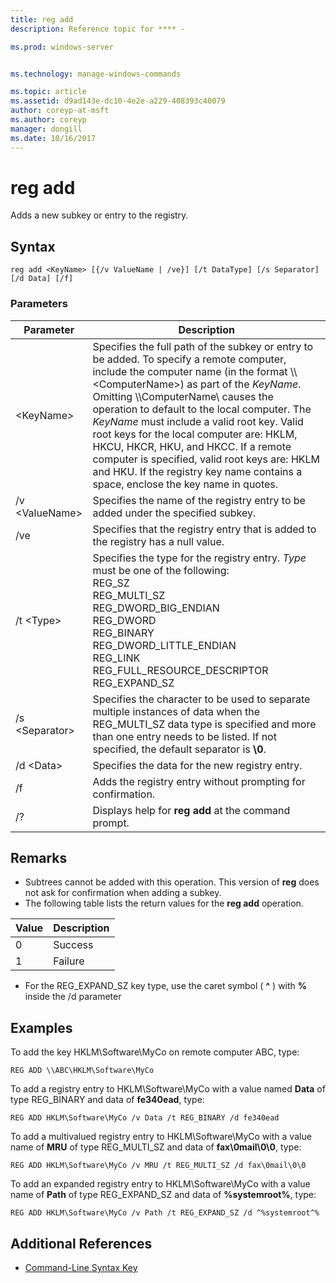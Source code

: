```yaml
---
title: reg add
description: Reference topic for **** - 

ms.prod: windows-server


ms.technology: manage-windows-commands

ms.topic: article
ms.assetid: d9ad143e-dc10-4e2e-a229-408393c40079
author: coreyp-at-msft
ms.author: coreyp
manager: dongill
ms.date: 10/16/2017
---
```


# reg add


Adds a new subkey or entry to the registry.

## Syntax

```
reg add <KeyName> [{/v ValueName | /ve}] [/t DataType] [/s Separator] [/d Data] [/f]
```

### Parameters

|      Parameter      |                                                                                                                                                                                                                                                                   Description                                                                                                                                                                                                                                                                   |
|---------------------|-------------------------------------------------------------------------------------------------------------------------------------------------------------------------------------------------------------------------------------------------------------------------------------------------------------------------------------------------------------------------------------------------------------------------------------------------------------------------------------------------------------------------------------------------|
| \<KeyName<em>></em> | Specifies the full path of the subkey or entry to be added. To specify a remote computer, include the computer name (in the format \\\\\<ComputerName>\) as part of the *KeyName*. Omitting \\\\ComputerName\ causes the operation to default to the local computer. The *KeyName* must include a valid root key. Valid root keys for the local computer are: HKLM, HKCU, HKCR, HKU, and HKCC. If a remote computer is specified, valid root keys are: HKLM and HKU. If the registry key name contains a space, enclose the key name in quotes. |
|   /v \<ValueName>   |                                                                                                                                                                                                                                Specifies the name of the registry entry to be added under the specified subkey.                                                                                                                                                                                                                                 |
|         /ve         |                                                                                                                                                                                                                                Specifies that the registry entry that is added to the registry has a null value.                                                                                                                                                                                                                                |
|     /t \<Type>      |                                                                                                                                          Specifies the type for the registry entry. *Type* must be one of the following:</br>REG_SZ</br>REG_MULTI_SZ</br>REG_DWORD_BIG_ENDIAN</br>REG_DWORD</br>REG_BINARY</br>REG_DWORD_LITTLE_ENDIAN</br>REG_LINK</br>REG_FULL_RESOURCE_DESCRIPTOR</br>REG_EXPAND_SZ                                                                                                                                          |
|   /s \<Separator>   |                                                                                                                                                              Specifies the character to be used to separate multiple instances of data when the REG_MULTI_SZ data type is specified and more than one entry needs to be listed. If not specified, the default separator is **\0**.                                                                                                                                                              |
|     /d \<Data>      |                                                                                                                                                                                                                                                 Specifies the data for the new registry entry.                                                                                                                                                                                                                                                  |
|         /f          |                                                                                                                                                                                                                                           Adds the registry entry without prompting for confirmation.                                                                                                                                                                                                                                           |
|         /?          |                                                                                                                                                                                                                                              Displays help for **reg add** at the command prompt.                                                                                                                                                                                                                                               |

## Remarks

-   Subtrees cannot be added with this operation. This version of **reg** does not ask for confirmation when adding a subkey.
-   The following table lists the return values for the **reg add** operation.

| Value | Description |
|-------|-------------|
|   0   |   Success   |
|   1   |   Failure   |

-   For the REG_EXPAND_SZ key type, use the caret symbol ( **^** ) with **%** inside the /d parameter

## Examples

To add the key HKLM\Software\MyCo on remote computer ABC, type:
```
REG ADD \\ABC\HKLM\Software\MyCo
```
To add a registry entry to HKLM\Software\MyCo with a value named **Data** of type REG_BINARY and data of **fe340ead**, type:
```
REG ADD HKLM\Software\MyCo /v Data /t REG_BINARY /d fe340ead
```
To add a multivalued registry entry to  HKLM\Software\MyCo with a value name of **MRU** of type REG_MULTI_SZ and data of **fax\0mail\0\0**, type:
```
REG ADD HKLM\Software\MyCo /v MRU /t REG_MULTI_SZ /d fax\0mail\0\0
```
To add an expanded registry entry to HKLM\Software\MyCo with a value name of **Path** of type REG_EXPAND_SZ and data of **%systemroot%**, type:
```
REG ADD HKLM\Software\MyCo /v Path /t REG_EXPAND_SZ /d ^%systemroot^%
```

## Additional References

- [Command-Line Syntax Key](command-line-syntax-key.md)
